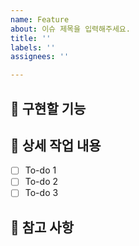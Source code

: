 ```yaml
---
name: Feature
about: 이슈 제목을 입력해주세요.
title: ''
labels: ''
assignees: ''

---
```


## 🤷 구현할 기능

## 🔨 상세 작업 내용

- [ ] To-do 1
- [ ] To-do 2
- [ ] To-do 3

## 📄 참고 사항
